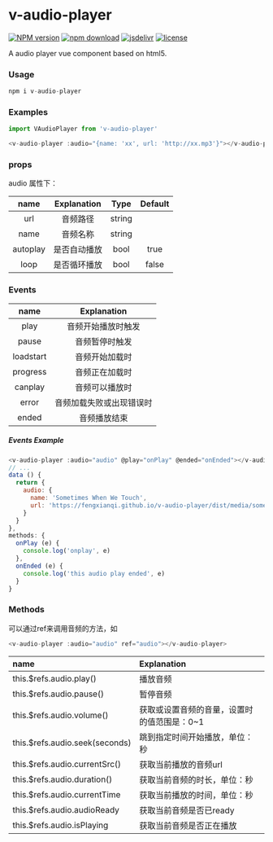 # v-audio-player
[![NPM version](https://img.shields.io/npm/v/v-audio-player.svg)](https://www.npmjs.com/package/v-audio-player)
[![npm download](https://img.shields.io/npm/dt/v-audio-player.svg?style=flat-square)](https://www.npmjs.com/package/v-audio-player)
[![jsdelivr](https://data.jsdelivr.com/v1/package/npm/v-audio-player/badge)](https://www.jsdelivr.com/package/npm/v-audio-player)
[![license](https://img.shields.io/npm/l/v-audio-player.svg?style=flat-square)](https://github.com/fengxianqi/v-audio-player/blob/master/LICENSE)

A audio player vue component based on html5.


### Usage

``` javascript
npm i v-audio-player
```

### Examples

``` javascript
import VAudioPlayer from 'v-audio-player'

<v-audio-player :audio="{name: 'xx', url: 'http://xx.mp3'}"></v-audio-player>

```

### props

audio 属性下：

| name | Explanation | Type | Default |
|:---:|:---:|:---:|:---:|
| url | 音频路径 | string |  |
| name | 音频名称 | string |  |
| autoplay | 是否自动播放 | bool | true |
| loop | 是否循环播放 | bool | false |

### Events

|   name    |       Explanation        |
| :-------: | :----------------------: |
|  play   |    音频开始播放时触发    |
|  pause  |      音频暂停时触发      |
| loadstart |      音频开始加载时      |
| progress  |      音频正在加载时      |
|  canplay  |      音频可以播放时      |
|   error   | 音频加载失败或出现错误时 |
|   ended   |       音频播放结束       |

##### Events Example

``` javascript
<v-audio-player :audio="audio" @play="onPlay" @ended="onEnded"></v-audio-player>
// ...
data () {
  return {
    audio: {
      name: 'Sometimes When We Touch',
      url: 'https://fengxianqi.github.io/v-audio-player/dist/media/sometimes_when_we_touch.010fafb2.mp3'
    }
  }
},
methods: {
  onPlay (e) {
    console.log('onplay', e)
  },
  onEnded (e) {
    console.log('this audio play ended', e)
  }
}

```

### Methods
可以通过ref来调用音频的方法，如
``` javascript
<v-audio-player :audio="audio" ref="audio"></v-audio-player>
```


|   name    |       Explanation        |
| :------- | :---------------------- |
|  this.$refs.audio.play()   | 播放音频 |
|  this.$refs.audio.pause()  | 暂停音频 |
| this.$refs.audio.volume() | 获取或设置音频的音量，设置时的值范围是：0~1 |
| this.$refs.audio.seek(seconds)  | 跳到指定时间开始播放，单位：秒 |
|  this.$refs.audio.currentSrc()  | 获取当前播放的音频url |
|   this.$refs.audio.duration()  | 获取当前音频的时长，单位：秒 |
|   this.$refs.audio.currentTime  | 获取当前播放的时间，单位：秒 |
|   this.$refs.audio.audioReady  | 获取当前音频是否已ready |
|   this.$refs.audio.isPlaying  | 获取当前音频是否正在播放 |
